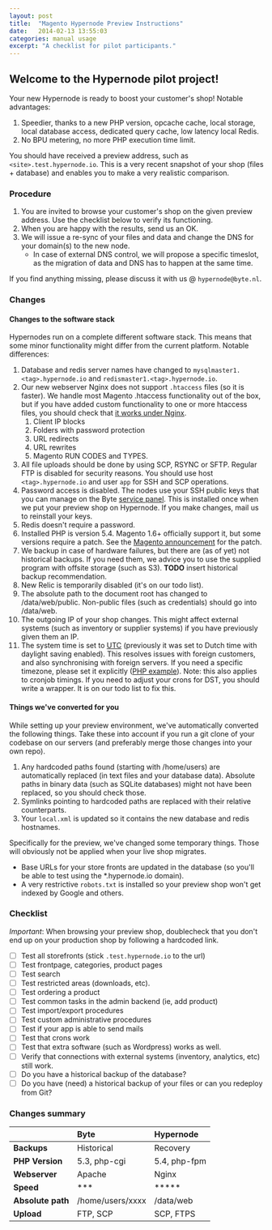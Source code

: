 ```yaml
---
layout: post
title:  "Magento Hypernode Preview Instructions"
date:   2014-02-13 13:55:03
categories: manual usage 
excerpt: "A checklist for pilot participants."
---
```

## Welcome to the Hypernode pilot project!

Your new Hypernode is ready to boost your customer's shop! Notable advantages:

1. Speedier, thanks to a new PHP version, opcache cache, local storage, local database access, dedicated query cache, low latency local Redis.
1. No BPU metering, no more PHP execution time limit.

You should have received a preview address, such as 
`<site>.test.hypernode.io`. This is a very recent snapshot of your 
shop (files + database) and enables you to make a very realistic comparison.

### Procedure

1. You are invited to browse your customer's shop on the given preview address. Use the checklist below to verify its functioning.
1. When you are happy with the results, send us an OK.
1. We will issue a re-sync of your files and data and change the DNS for your domain(s) to the new node.
    * In case of external DNS control, we will propose a specific timeslot, as the migration of data and DNS has to happen at the same time.

If you find anything missing, please discuss it with us @ `hypernode@byte.nl`.

### Changes

#### Changes to the software stack

Hypernodes run on a complete different software stack. This means that some minor functionality might differ from the current platform. Notable differences:

1. Database and redis server names have changed to `mysqlmaster1.<tag>.hypernode.io` and `redismaster1.<tag>.hypernode.io`.
1. Our new webserver Nginx does not support `.htaccess` files (so it is faster). We handle most Magento .htaccess functionality out of the box, but if you have added custom functionality to one or more htaccess files, you should check that [it works under Nginx](configuring-nginx.html). 
    1. Client IP blocks
    1. Folders with password protection
    1. URL redirects
    1. URL rewrites
    1. Magento RUN CODES and TYPES.
1. All file uploads should be done by using SCP, RSYNC or SFTP. Regular FTP is disabled for security reasons. You should use host `<tag>.hypernode.io` and user `app` for SSH and SCP operations. 
1. Password access is disabled. The nodes use your SSH public keys that you can manage on the Byte [service panel](https://service.byte.nl/sshkeymanager/). This is installed once when we put your preview shop on Hypernode. If you make changes, mail us to reinstall your keys.
1. Redis doesn't require a password.
1. Installed PHP is version 5.4. Magento 1.6+ officially support it, but some versions require a patch. See the [Magento announcement](http://www.magentocommerce.com/blog/magento-now-supports-php-54/) for the patch.
1. We backup in case of hardware failures, but there are (as of yet) not historical backups. If you need them, we advice you to use the supplied program with offsite storage (such as S3). **TODO** insert historical backup recommendation.
1. New Relic is temporarily disabled (it's on our todo list).
1. The absolute path to the document root has changed to /data/web/public. Non-public files (such as credentials) should go into /data/web.
1. The outgoing IP of your shop changes. This might affect external systems (such as inventory or supplier systems) if you have previously given them an IP.
1. The system time is set to [UTC](http://en.wikipedia.org/wiki/Coordinated_Universal_Time) (previously it was set to Dutch time with daylight saving enabled). This resolves issues with foreign customers, and also synchronising with foreign servers. If you need a specific timezone, please set it explicitly ([PHP example](http://nl1.php.net/manual/en/function.date-default-timezone-set.php)). Note: this also applies to cronjob timings. If you need to adjust your crons for DST, you should write a wrapper. It is on our todo list to fix this.

#### Things we've converted for you

While setting up your preview environment, we've automatically converted the following things. Take these into account if you run a git clone of your codebase on our servers (and preferably merge those changes into your own repo). 

1. Any hardcoded paths found (starting with /home/users) are automatically replaced (in text files and your database data). Absolute paths in binary data (such as SQLite databases) might not have been replaced, so you should check those.
1. Symlinks pointing to hardcoded paths are replaced with their relative counterparts.
1. Your `local.xml` is updated so it contains the new database and redis hostnames.

Specifically for the preview, we've changed some temporary things. Those will obviously not be applied when your live shop migrates.

* Base URLs for your store fronts are updated in the database (so you'll be able to test using the *.hypernode.io domain). 
* A very restrictive `robots.txt` is installed so your preview shop won't get indexed by Google and others. 

### Checklist

_Important_: When browsing your preview shop, doublecheck that you don't end up on your production shop by following a hardcoded link. 

- ☐  Test all storefronts (stick `.test.hypernode.io` to the url)
- ☐  Test frontpage, categories, product pages
- ☐  Test search
- ☐  Test restricted areas (downloads, etc).
- ☐  Test ordering a product
- ☐  Test common tasks in the admin backend (ie, add product)
- ☐  Test import/export procedures
- ☐  Test custom administrative procedures
- ☐  Test if your app is able to send mails
- ☐  Test that crons work
- ☐  Test that extra software (such as Wordpress) works as well.
- ☐  Verify that connections with external systems (inventory, analytics, etc) still work.
- ☐  Do you have a historical backup of the database?
- ☐  Do you have (need) a historical backup of your files or can you redeploy from Git?

### Changes summary

|  | Byte | Hypernode |
| :--- | :--- | :--- |
| __Backups__ | Historical | Recovery |
| __PHP Version__ | 5.3, php-cgi | 5.4, php-fpm |
| __Webserver__ | Apache | Nginx |
| __Speed__ | *** | ***** |
| __Absolute path__ | /home/users/xxxx | /data/web |
| __Upload__ | FTP, SCP | SCP, FTPS |

